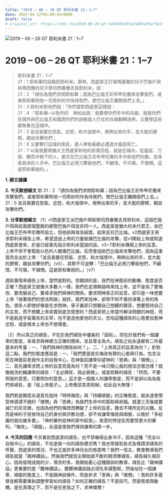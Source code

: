 ```yaml
---
title: "2019 – 06 – 26 QT 耶利米書 21：1~7"
date: 2025-04-12T03:09:43+0800
draft: false
# original_url: https://cmtc.tw/2019-06-26-qt-%e8%80%b6%e5%88%a9%e7%b1%b3%e6%9b%b8-21%ef%bc%9a17
---
```


![2019 – 06 – 26 QT 耶利米書 21：1\~7](/images/qt.jpg   "2019 – 06 – 26 QT 耶利米書 21：1\~7")

# 2019 – 06 – 26 QT 耶利米書 21：1\~7

> 耶利米書 21：1\~7  
> 21：1 耶和華的話臨到耶利米。那時，西底家王打發瑪基雅的兒子巴施戶珥和瑪西雅的兒子祭司西番雅去見耶利米，說：  
> 21：2 「請你為我們求問耶和華；因為巴比倫王尼布甲尼撒來攻擊我們，或者耶和華照他一切奇妙的作為待我們，使巴比倫王離開我們上去。」  
> 21：3 耶利米對他們說：「你們當對西底家這樣說：  
> 21：4 『耶和華─以色列的　神如此說：我要使你們手中的兵器，就是你們在城外與巴比倫王和圍困你們的迦勒底人打仗的兵器翻轉過來，又要使這些都聚集在這城中。  
> 21：5 並且我要在怒氣、忿怒，和大惱恨中，用伸出來的手，並大能的膀臂，親自攻擊你們；  
> 21：6 又要擊打這城的居民，連人帶牲畜都必遭遇大瘟疫死亡。  
> 21：7 以後我要將猶大王西底家和他的臣僕百姓，就是在城內，從瘟疫、刀劍、饑荒中剩下的人，都交在巴比倫王尼布甲尼撒的手中和他們仇敵，並尋索其命的人手中。巴比倫王必用刀擊殺他們，不顧惜，不可憐，不憐憫。這是耶和華說的。』

**1. 經文誦讀**

**2.  今天默想經文**
耶 21：2 「請你為我們求問耶和華；因為巴比倫王尼布甲尼撒來攻擊我們，或者耶和華照他一切奇妙的作為待我們，使巴比倫王離開我們上去。」  
21：5 並且我要在怒氣、忿怒，和大惱恨中，用伸出來的手，並大能的膀臂，親自攻擊你們。

**3. 分享默想經文**
（1）v1西底家王派巴施戶珥和祭司西番雅去見耶利米，這個巴施戶珥與前面那個聖殿的總管巴施戶珥並非同一人。西底家是猶大的末代君王，由巴比倫王巴布甲尼撒所設立，但他卻與埃及結盟，起來反抗巴比倫。v2西底家王來求耶利米禱告上帝，希望透過上帝的力量抵擋巴比倫的攻擊。從v1開始上帝就知道西底家會來，於是已經事先指示耶利米當說的話，v3\~7耶利米傳揚上帝的旨意，上帝不但不會幫助以色列人敵擋巴比倫，反而會協助巴比倫來攻擊他們，因為這事竟完全出於上帝：「並且我要在怒氣、忿怒，和大惱恨中，用伸出來的手，並大能的膀臂，親自攻擊你們」（v5）、其勢不可逆轉：「巴比倫王必用刀擊殺他們，不顧惜，不可憐，不憐憫。這是耶和華說的。」（v7）

遇到事情來禱告上帝，當然是對的。但錯誤的是，我們在神面前的動機、態度是否正確？西底家王就像大多數人一樣，我們在走頭無路時來找上帝，並不是為了要悔改、要改變自己、要尋求我們與神的關係，要求問神真正的旨意，卻只是一味想要上帝「按著我們的想法照辦」就好。我們來找神，卻常不知不覺扮演著上帝的角色。很多人即使好像是在求問神，骨子裏卻只想聽自己想聽的聲音，想要堅持自己的主見，而不想聽上帝其實到底怎麼想的？西底家把上帝當作解決問題的神燈，而不是創造宇宙萬有的主宰，也不是造他愛他的天父，恐怕這種禱告的心態更加惹神忿怒，或是根本上帝也不想理會。

（2）所以真正的禱告，不在於我們禱告中優美的「話術」，而在於我們有一個謙卑的態度，來尋求與神建立正確的關係，並且尊主為大。禱告之初永遠都有二件最基本的考量：一、「我們與神的關係如何？」、二、「上帝真正的旨意為何？」針對這二點，我們的態度應該是：一、「我們應當首先悔改有罪的心態與行為，包含治死在神面前老我作主的自我中心，在神面前謙卑仰望神的『恩典』與『憐憫』」；二、首先謙卑求問上帝的旨意究竟為何？而不是一味只關心我的想法怎樣怎樣？就像施洗約翰謙卑的禱告：「主必興旺、我必衰微」，或是耶穌的禱告：「然而，不要照我的意思，只要照你的意思。」這才是一個僕人的謙卑態度，而不是誤以為為我們來禱告，是「給上帝面子」，上帝應該乖乖照辦，如此自大無理！

我們若是願意永遠首先抱持「時時悔改」與「持續順服」的正確態度，就永遠會領受神源源不絕的「憐憫」與「恩典」為我們生命中的幫助與祝福。就連三天後就要滅亡的尼尼微，也因為他們的悔改而轉變了上帝的旨意，撒去不降所定的災難。反而是神的子民依恃自己的身份與宗教功德，卻不肯謙卑悔改與順服，以致於「多給誰的就向誰多要」、「神的審判從神的家中起首」，故意的悖逆反而要受更大的審判。「悔改」、「順服」，永遠是使我們保持謙卑的第一步。

**4. 今天的回應**
今天看到西底家的禱告，也不禁嚇得出身冷汗，因為這種「完全以自我中心」的禱告，不也是我一向的禱告模式嗎？我也常接到各式各樣請求禱告的呼聲，西底家的情況，不也正是許多神兒女的態度嗎？我們一信主，教會教導我們禱告就是「跟神講話」，然後我們就信主開始就不斷的開清單禱告，禱告越久越灰心，因為發現成就的少，落空的多。我開始憂心這種錯誤的教導，禱告比「跟神講話」更重要的是「聽神講話」，要聽神講話就必須先多讀聖經，然後站在一個謙卑、順服的態度上，不是跟神談條件，而是祈求「恩典」與「憐憫」！我和許多基督徒都需要重新調整學習如何禱告？如何正確的禱告？不是技巧，而是態度與動機，是在真理之下，而不是在老我之下，求神憐憫！
